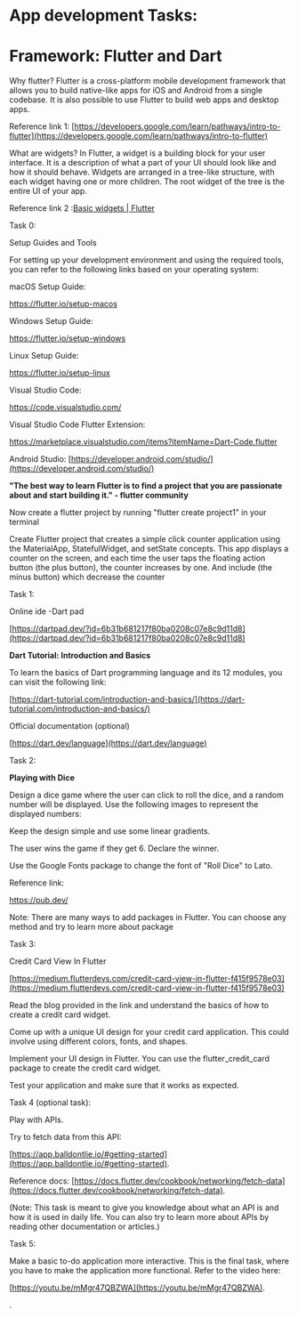 # App development Tasks:

# Framework: Flutter and Dart

Why flutter?
 Flutter is a cross-platform mobile development framework that allows you to build native-like apps for iOS and Android from a single codebase. It is also possible to use Flutter to build web apps and desktop apps.

Reference link 1: [https://developers.google.com/learn/pathways/intro-to-flutter](https://developers.google.com/learn/pathways/intro-to-flutter)

What are widgets?
 In Flutter, a widget is a building block for your user interface. It is a description of what a part of your UI should look like and how it should behave. Widgets are arranged in a tree-like structure, with each widget having one or more children. The root widget of the tree is the entire UI of your app.

Reference link 2 :[Basic widgets | Flutter](https://docs.flutter.dev/ui/widgets/basics)

Task 0:

Setup Guides and Tools

For setting up your development environment and using the required tools, you can refer to the following links based on your operating system:

macOS Setup Guide:

https://flutter.io/setup-macos

Windows Setup Guide:

https://flutter.io/setup-windows

Linux Setup Guide:

https://flutter.io/setup-linux

Visual Studio Code:

https://code.visualstudio.com/

Visual Studio Code Flutter Extension:

https://marketplace.visualstudio.com/items?itemName=Dart-Code.flutter

Android Studio: [https://developer.android.com/studio/](https://developer.android.com/studio/)

**"The best way to learn Flutter is to find a project that you are passionate about and start building it." - flutter community**

Now create a flutter project by running "flutter create project1" in your terminal

Create Flutter project that creates a simple click counter application using the MaterialApp, StatefulWidget, and setState concepts. This app displays a counter on the screen, and each time the user taps the floating action button (the plus button), the counter increases by one. And include (the minus button) which decrease the counter

Task 1:

Online ide -Dart pad

[https://dartpad.dev/?id=6b31b681217f80ba0208c07e8c9d11d8](https://dartpad.dev/?id=6b31b681217f80ba0208c07e8c9d11d8)

**Dart Tutorial: Introduction and Basics**

To learn the basics of Dart programming language and its 12 modules, you can visit the following link:

[https://dart-tutorial.com/introduction-and-basics/](https://dart-tutorial.com/introduction-and-basics/)

Official documentation (optional)

[https://dart.dev/language](https://dart.dev/language)

Task 2:

**Playing with Dice**

Design a dice game where the user can click to roll the dice, and a random number will be displayed. Use the following images to represent the displayed numbers:

Keep the design simple and use some linear gradients.

The user wins the game if they get 6. Declare the winner.

Use the Google Fonts package to change the font of "Roll Dice" to Lato.

Reference link:

https://pub.dev/

Note: There are many ways to add packages in Flutter. You can choose any method and try to learn more about package

Task 3:

Credit Card View In Flutter

[https://medium.flutterdevs.com/credit-card-view-in-flutter-f415f9578e03](https://medium.flutterdevs.com/credit-card-view-in-flutter-f415f9578e03)

Read the blog provided in the link and understand the basics of how to create a credit card widget.

Come up with a unique UI design for your credit card application. This could involve using different colors, fonts, and shapes.

Implement your UI design in Flutter. You can use the flutter\_credit\_card package to create the credit card widget.

Test your application and make sure that it works as expected.

Task 4 (optional task):

Play with APIs.

Try to fetch data from this API:

[https://app.balldontlie.io/#getting-started](https://app.balldontlie.io/#getting-started).

Reference docs: [https://docs.flutter.dev/cookbook/networking/fetch-data](https://docs.flutter.dev/cookbook/networking/fetch-data).

(Note: This task is meant to give you knowledge about what an API is and how it is used in daily life. You can also try to learn more about APIs by reading other documentation or articles.)

Task 5:

Make a basic to-do application more interactive. This is the final task, where you have to make the application more functional. Refer to the video here:

[https://youtu.be/mMgr47QBZWA](https://youtu.be/mMgr47QBZWA).

.